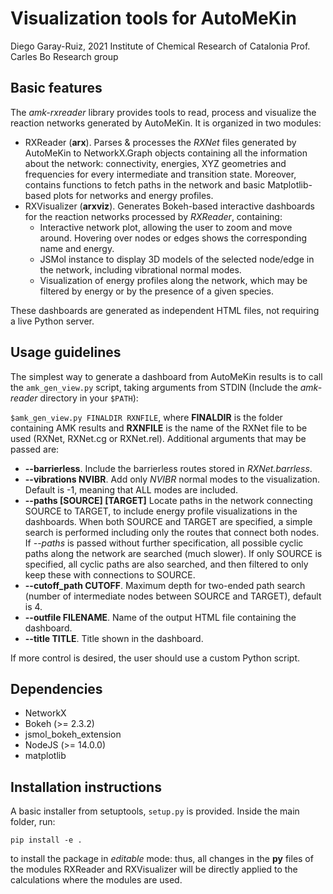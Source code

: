# Visualization tools for AutoMeKin
Diego Garay-Ruiz, 2021
Institute of Chemical Research of Catalonia
Prof. Carles Bo Research group

## Basic features
The *amk-rxreader* library provides tools to read, process and visualize the reaction networks generated by AutoMeKin. It is organized in two modules:

- RXReader (**arx**). Parses & processes the *RXNet* files generated by AutoMeKin to NetworkX.Graph objects containing all the information about the network: connectivity, energies, XYZ geometries and frequencies for every intermediate and transition state. Moreover, contains functions to fetch paths in the network and basic Matplotlib-based plots for networks and energy profiles.
- RXVisualizer (**arxviz**). Generates Bokeh-based interactive dashboards for the reaction networks processed by *RXReader*, containing:
    - Interactive network plot, allowing the user to zoom and move around. Hovering over nodes or edges shows the corresponding name and energy.
    - JSMol instance to display 3D models of the selected node/edge in the network, including vibrational normal modes.
    - Visualization of energy profiles along the network, which may be filtered by energy or by the presence of a given species.

These dashboards are generated as independent HTML files, not requiring a live Python server.

## Usage guidelines
The simplest way to generate a dashboard from AutoMeKin	results is to call the `amk_gen_view.py` script, taking arguments from STDIN (Include the *amk-reader* directory in your `$PATH`):

`$amk_gen_view.py FINALDIR RXNFILE`, where **FINALDIR** is the folder containing AMK results and **RXNFILE** is the name of the RXNet file to be used (RXNet, RXNet.cg or RXNet.rel). Additional arguments that may be passed are:

- **--barrierless**. Include the barrierless routes stored in *RXNet.barrless*.
- **--vibrations NVIBR**. Add only *NVIBR* normal modes to the visualization. Default is -1, meaning that ALL modes are included.
- **--paths [SOURCE] [TARGET]** Locate paths in the network connecting SOURCE to TARGET, to include energy profile visualizations in the dashboards. When both SOURCE and TARGET are specified, a simple search is performed including only the routes that connect both nodes. If *--paths* is passed without further specification, all possible cyclic paths along the network are searched (much slower). If only SOURCE is specified, all cyclic paths are also searched, and then filtered to only keep these with connections to SOURCE.
- **--cutoff_path CUTOFF**. Maximum depth for two-ended path search (number of intermediate nodes between SOURCE and TARGET), default is 4.
- **--outfile FILENAME**. Name of the output HTML file containing the dashboard.
- **--title TITLE**. Title shown in the dashboard.

If more control is desired, the user should use a custom Python script.

## Dependencies
+ NetworkX 
+ Bokeh (>= 2.3.2)
+ jsmol_bokeh_extension
+ NodeJS (>= 14.0.0)
+ matplotlib

## Installation instructions
A basic installer from setuptools, `setup.py` is provided. Inside the main folder, run:

```
pip install -e .
```

to install the package in *editable* mode: thus, all changes in the **py** files of the modules RXReader and RXVisualizer will be directly applied to the calculations where the modules are used.
